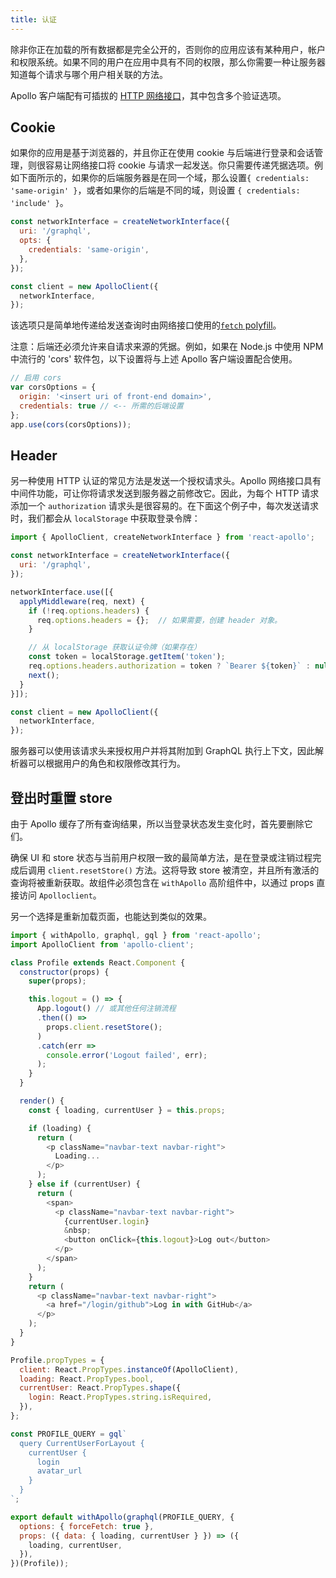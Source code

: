 ```yaml
---
title: 认证
---
```


除非你正在加载的所有数据都是完全公开的，否则你的应用应该有某种用户，帐户和权限系统。如果不同的用户在应用中具有不同的权限，那么你需要一种让服务器知道每个请求与哪个用户相关联的方法。

Apollo 客户端配有可插拔的 [HTTP 网络接口](http://dev.apollodata.com/core/network.html)，其中包含多个验证选项。

## Cookie

如果你的应用是基于浏览器的，并且你正在使用 cookie 与后端进行登录和会话管理，则很容易让网络接口将 cookie 与请求一起发送。你只需要传递凭据选项。例如下面所示的，如果你的后端服务器是在同一个域，那么设置`{ credentials: 'same-origin' }`，或者如果你的后端是不同的域，则设置 `{ credentials: 'include' }`。

```js
const networkInterface = createNetworkInterface({
  uri: '/graphql',
  opts: {
    credentials: 'same-origin',
  },
});

const client = new ApolloClient({
  networkInterface,
});
```

该选项只是简单地传递给发送查询时由网络接口​​使用的[`fetch` polyfill](https://github.com/github/fetch)。

注意：后端还必须允许来自请求来源的凭据。例如，如果在 Node.js 中使用 NPM 中流行的 'cors' 软件包，以下设置将与上述 Apollo 客户端设置配合使用。

```js
// 启用 cors
var corsOptions = {
  origin: '<insert uri of front-end domain>',
  credentials: true // <-- 所需的后端设置
};
app.use(cors(corsOptions));
```

## Header

另一种使用 HTTP 认证的常见方法是发送一个授权请求头。Apollo 网络接口具有中间件功能，可让你将请求发送到服务器之前修改它。因此，为每个 HTTP 请求添加一个 `authorization` 请求头是很容易的。在下面这个例子中，每次发送请求时，我们都会从 `localStorage` 中获取登录令牌：

```js
import { ApolloClient, createNetworkInterface } from 'react-apollo';

const networkInterface = createNetworkInterface({
  uri: '/graphql',
});

networkInterface.use([{
  applyMiddleware(req, next) {
    if (!req.options.headers) {
      req.options.headers = {};  // 如果需要，创建 header 对象。
    }

    // 从 localStorage 获取认证令牌（如果存在）
    const token = localStorage.getItem('token');
    req.options.headers.authorization = token ? `Bearer ${token}` : null;
    next();
  }
}]);

const client = new ApolloClient({
  networkInterface,
});
```

服务器可以使用该请求头来授权用户并将其附加到 GraphQL 执行上下文，因此解析器可以根据用户的角色和权限修改其行为。

<h2 id="login-logout">登出时重置 store</h2>

由于 Apollo 缓存了所有查询结果，所以当登录状态发生变化时，首先要删除它们。

确保 UI 和 store 状态与当前用户权限一致的最简单方法，是在登录或注销过程完成后调用 `client.resetStore()` 方法。这将导致 store 被清空，并且所有激活的查询将被重新获取。故组件必须包含在 `withApollo` 高阶组件中，以通过 props 直接访问 `Apolloclient`。

另一个选择是重新加载页面，也能达到类似的效果。

```js
import { withApollo, graphql, gql } from 'react-apollo';
import ApolloClient from 'apollo-client';

class Profile extends React.Component {
  constructor(props) {
    super(props);

    this.logout = () => {
      App.logout() // 或其他任何注销流程
      .then(() =>
        props.client.resetStore();
      )
      .catch(err =>
        console.error('Logout failed', err);
      );
    }
  }

  render() {
    const { loading, currentUser } = this.props;

    if (loading) {
      return (
        <p className="navbar-text navbar-right">
          Loading...
        </p>
      );
    } else if (currentUser) {
      return (
        <span>
          <p className="navbar-text navbar-right">
            {currentUser.login}
            &nbsp;
            <button onClick={this.logout}>Log out</button>
          </p>
        </span>
      );
    }
    return (
      <p className="navbar-text navbar-right">
        <a href="/login/github">Log in with GitHub</a>
      </p>
    );
  }
}

Profile.propTypes = {
  client: React.PropTypes.instanceOf(ApolloClient),
  loading: React.PropTypes.bool,
  currentUser: React.PropTypes.shape({
    login: React.PropTypes.string.isRequired,
  }),
};

const PROFILE_QUERY = gql`
  query CurrentUserForLayout {
    currentUser {
      login
      avatar_url
    }
  }
`;

export default withApollo(graphql(PROFILE_QUERY, {
  options: { forceFetch: true },
  props: ({ data: { loading, currentUser } }) => ({
    loading, currentUser,
  }),
})(Profile));
```
